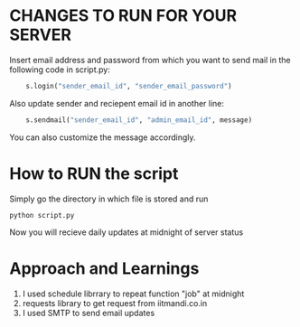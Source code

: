# CHANGES TO RUN FOR YOUR SERVER
Insert email address and password from which you want to send mail in the following code in script.py:
```python
    s.login("sender_email_id", "sender_email_password")
```
Also update sender and reciepent email id in another line:
```python
    s.sendmail("sender_email_id", "admin_email_id", message)
```
You can also customize the message accordingly.

# How to RUN the script
Simply go the directory in which file is stored and run
```
python script.py
```
Now you will recieve daily updates at midnight of server status

# Approach and Learnings
1. I used schedule librrary to repeat function "job" at midnight
2. requests library to get request from iitmandi.co.in
3. I used SMTP to send email updates
